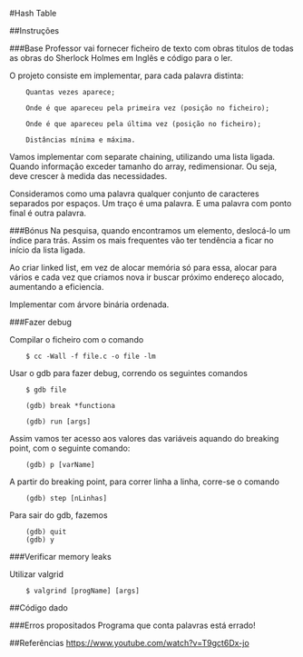 #Hash Table

##Instruções

###Base
Professor vai fornecer ficheiro de texto com obras titulos de todas as obras do Sherlock Holmes em Inglês e código para o ler.

O projeto consiste em implementar, para cada palavra distinta:

		Quantas vezes aparece;

		Onde é que apareceu pela primeira vez (posição no ficheiro);

		Onde é que apareceu pela última vez (posição no ficheiro);

		Distâncias mínima e máxima.

Vamos implementar com separate chaining, utilizando uma lista ligada.
Quando informação exceder tamanho do array, redimensionar. Ou seja, deve crescer à medida das necessidades.

Consideramos como uma palavra qualquer conjunto de caracteres separados por espaços. Um traço é uma palavra. E uma palavra com ponto final é outra palavra.

###Bónus
Na pesquisa, quando encontramos um elemento, deslocá-lo um índice para trás. Assim os mais frequentes vão ter tendência a ficar no início da lista ligada.

Ao criar linked list, em vez de alocar memória só para essa, alocar para vários e cada vez que criamos nova ir buscar próximo endereço alocado, aumentando a eficiencia.

Implementar com árvore binária ordenada.

###Fazer debug

Compilar o ficheiro com o comando

		$ cc -Wall -f file.c -o file -lm

Usar o gdb para fazer debug, correndo os seguintes comandos

		$ gdb file

		(gdb) break *functiona

		(gdb) run [args]

Assim vamos ter acesso aos valores das variáveis aquando do breaking point, com o seguinte comando:

		(gdb) p [varName]

A partir do breaking point, para correr linha a linha, corre-se o comando

		(gdb) step [nLinhas]

Para sair do gdb, fazemos

		(gdb) quit
		(gdb) y

###Verificar memory leaks

Utilizar valgrid

		$ valgrind [progName] [args]

##Código dado

###Erros propositados
Programa que conta palavras está errado!

##Referências
https://www.youtube.com/watch?v=T9gct6Dx-jo